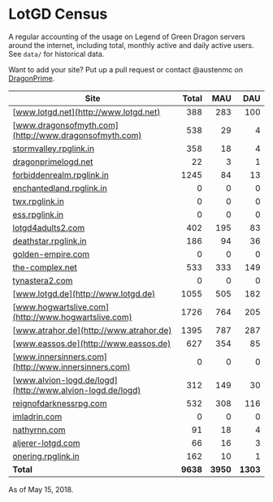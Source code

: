 # LotGD Census
A regular accounting of the usage on Legend of Green Dragon servers around the internet, including total, monthly active and daily active users. See `data/` for historical data.

Want to add your site? Put up a pull request or contact @austenmc on [DragonPrime](http://dragonprime.net).


Site | Total | MAU | DAU
--- | ---:| ---:| ---:
[www.lotgd.net](http://www.lotgd.net)|388|283|100
[www.dragonsofmyth.com](http://www.dragonsofmyth.com)|538|29|4
[stormvalley.rpglink.in](http://stormvalley.rpglink.in)|358|18|4
[dragonprimelogd.net](http://dragonprimelogd.net)|22|3|1
[forbiddenrealm.rpglink.in](http://forbiddenrealm.rpglink.in)|1245|84|13
[enchantedland.rpglink.in](http://enchantedland.rpglink.in)|0|0|0
[twx.rpglink.in](http://twx.rpglink.in)|0|0|0
[ess.rpglink.in](http://ess.rpglink.in)|0|0|0
[lotgd4adults2.com](http://lotgd4adults2.com)|402|195|83
[deathstar.rpglink.in](http://deathstar.rpglink.in)|186|94|36
[golden-empire.com](http://golden-empire.com)|0|0|0
[the-complex.net](http://the-complex.net)|533|333|149
[tynastera2.com](http://tynastera2.com)|0|0|0
[www.lotgd.de](http://www.lotgd.de)|1055|505|182
[www.hogwartslive.com](http://www.hogwartslive.com)|1726|764|205
[www.atrahor.de](http://www.atrahor.de)|1395|787|287
[www.eassos.de](http://www.eassos.de)|627|354|85
[www.innersinners.com](http://www.innersinners.com)|0|0|0
[www.alvion-logd.de/logd](http://www.alvion-logd.de/logd)|312|149|30
[reignofdarknessrpg.com](http://reignofdarknessrpg.com)|532|308|116
[imladrin.com](http://imladrin.com)|0|0|0
[nathyrnn.com](http://nathyrnn.com)|91|18|4
[aljerer-lotgd.com](http://aljerer-lotgd.com)|66|16|3
[onering.rpglink.in](http://onering.rpglink.in)|162|10|1
**Total**|**9638**|**3950**|**1303**

As of May 15, 2018.
